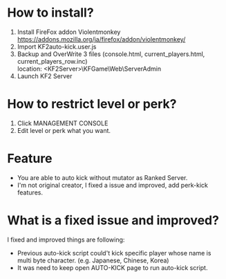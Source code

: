 # How to install?

1. Install FireFox addon Violentmonkey https://addons.mozilla.org/ja/firefox/addon/violentmonkey/  
2. Import KF2auto-kick.user.js  
3. Backup and OverWrite 3 files (console.html, current_players.html, current_players_row.inc)  
location: \<KF2Server\>\KFGame\Web\ServerAdmin  
4. Launch KF2 Server

# How to restrict level or perk?

1. Click MANAGEMENT CONSOLE
2. Edit level or perk what you want.

# Feature

* You are able to auto kick without mutator as Ranked Server.
* I'm not original creator, I fixed a issue and improved, add perk-kick features.

# What is a fixed issue and improved?

I fixed and improved things are following:

* Previous auto-kick script could't kick specific player whose name is multi byte character. (e.g. Japanese, Chinese, Korea)  
* It was need to keep open AUTO-KICK page to run auto-kick script.
